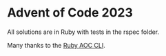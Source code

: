 # Advent of Code 2023

All solutions are in Ruby with tests in the rspec folder.

Many thanks to the [Ruby AOC CLI](https://github.com/egiurleo/advent_of_code_cli).
